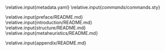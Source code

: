 \relative.input{metadata.yaml}
\relative.input{_commands_/commands.sty}

\relative.input{preface/README.md}
\relative.input{introduction/README.md}
\relative.input{structure/README.md}
\relative.input{metaheuristics/README.md}

\relative.input{appendix/README.md}

